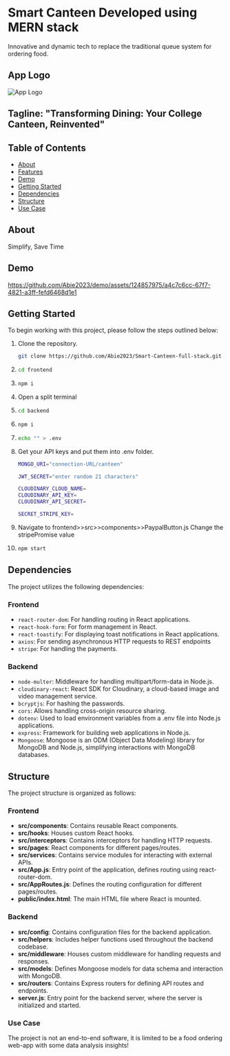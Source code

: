 # Smart Canteen Developed using MERN stack
Innovative and dynamic tech to replace the traditional queue system for ordering food.
## App Logo
![App Logo](https://github.com/Abie2023/demo/assets/124857975/0dcf8d98-2d79-414d-9dc9-65ccb3564dad)

## Tagline: "Transforming Dining: Your College Canteen, Reinvented" 

## Table of Contents
- [About](#about)
- [Features](#features)
- [Demo](#demo)
- [Getting Started](#getting-started)
- [Dependencies](#dependencies)
- [Structure](#structure)
- [Use Case](#use-case)

## About
Simplify, Save Time

## Demo

https://github.com/Abie2023/demo/assets/124857975/a4c7c6cc-67f7-4821-a3ff-fefd6468d1e1


## Getting Started

To begin working with this project, please follow the steps outlined below:

1. Clone the repository.
   ```bash
   git clone https://github.com/Abie2023/Smart-Canteen-full-stack.git
   ```
2.  ```bash
    cd frontend
3. ```bash
   npm i
   ```
4. Open a split terminal
   
5. ```bash
   cd backend
6. ```bash
   npm i
   ```
7. ```bash
   echo "" > .env
   ```
8. Get your API keys and put them into .env folder.
   ```bash
   MONGO_URI="connection-URL/canteen"

   JWT_SECRET="enter random 21 characters"

   CLOUDINARY_CLOUD_NAME=
   CLOUDINARY_API_KEY=
   CLOUDINARY_API_SECRET=

   SECRET_STRIPE_KEY=
   ```
9. Navigate to frontend>>src>>components>>PaypalButton.js
   Change the stripePromise value
10. ```bash
    npm start
    ```

## Dependencies

The project utilizes the following dependencies:
### Frontend
- `react-router-dom`: For handling routing in React applications.
- `react-hook-form`: For form management in React.
- `react-toastify`: For displaying toast notifications in React applications.
- `axios`: For sending asynchronous HTTP requests to REST endpoints
- `stripe`: For handling the payments.
  
### Backend
- `node-multer`: Middleware for handling multipart/form-data in Node.js.
- `cloudinary-react`: React SDK for Cloudinary, a cloud-based image and video management service.
- `bcryptjs`: For hashing the passwords.
- `cors`: Allows handling cross-origin resource sharing.
- `dotenv`: Used to load environment variables from a .env file into Node.js applications.
- `express`: Framework for building web applications in Node.js.
- `Mongoose`: Mongoose is an ODM (Object Data Modeling) library for MongoDB and Node.js, simplifying interactions with MongoDB databases.


## Structure
The project structure is organized as follows:
### Frontend
- **src/components**: Contains reusable React components.
- **src/hooks**: Houses custom React hooks.
- **src/interceptors**: Contains interceptors for handling HTTP requests.
- **src/pages**: React components for different pages/routes.
- **src/services**: Contains service modules for interacting with external APIs.
- **src/App.js**: Entry point of the application, defines routing using react-router-dom.
- **src/AppRoutes.js**: Defines the routing configuration for different pages/routes.
- **public/index.html**: The main HTML file where React is mounted.

### Backend
- **src/config**: Contains configuration files for the backend application.
- **src/helpers**: Includes helper functions used throughout the backend codebase.
- **src/middleware**: Houses custom middleware for handling requests and responses.
- **src/models**: Defines Mongoose models for data schema and interaction with MongoDB.
- **src/routers**: Contains Express routers for defining API routes and endpoints.
- **server.js**: Entry point for the backend server, where the server is initialized and started.

### Use Case
The project is not an end-to-end software, it is limited to be a food ordering web-app with some data analysis insights!
